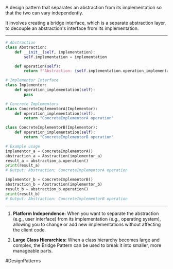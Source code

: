 A design pattern that separates an abstraction from its implementation so that the two can vary independently.

It involves creating a bridge interface, which is a separate abstraction layer, to decouple an abstraction's interface from its implementation.

---
```python
# Abstraction
class Abstraction:
    def __init__(self, implementation):
        self.implementation = implementation

    def operation(self):
        return f"Abstraction: {self.implementation.operation_implementation()}"

# Implementor Interface
class Implementor:
    def operation_implementation(self):
        pass

# Concrete Implementors
class ConcreteImplementorA(Implementor):
    def operation_implementation(self):
        return "ConcreteImplementorA operation"

class ConcreteImplementorB(Implementor):
    def operation_implementation(self):
        return "ConcreteImplementorB operation"

# Example usage
implementor_a = ConcreteImplementorA()
abstraction_a = Abstraction(implementor_a)
result_a = abstraction_a.operation()
print(result_a)
# Output: Abstraction: ConcreteImplementorA operation

implementor_b = ConcreteImplementorB()
abstraction_b = Abstraction(implementor_b)
result_b = abstraction_b.operation()
print(result_b)
# Output: Abstraction: ConcreteImplementorB operation
```
---
1. **Platform Independence:** When you want to separate the abstraction (e.g., user interface) from its implementation (e.g., operating system), allowing you to change or add new implementations without affecting the client code.
    
2. **Large Class Hierarchies:** When a class hierarchy becomes large and complex, the Bridge Pattern can be used to break it into smaller, more manageable parts.

#DesignPatterns